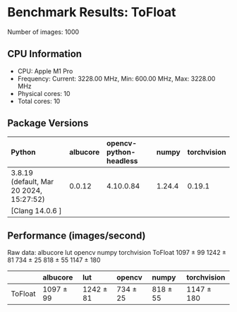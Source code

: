 # Benchmark Results: ToFloat

Number of images: 1000

## CPU Information

- CPU: Apple M1 Pro
- Frequency: Current: 3228.00 MHz, Min: 600.00 MHz, Max: 3228.00 MHz
- Physical cores: 10
- Total cores: 10

## Package Versions

| Python                                   | albucore   | opencv-python-headless   | numpy   | torchvision   |
|:-----------------------------------------|:-----------|:-------------------------|:--------|:--------------|
| 3.8.19 (default, Mar 20 2024, 15:27:52)  | 0.0.12     | 4.10.0.84                | 1.24.4  | 0.19.1        |
| [Clang 14.0.6 ]                          |            |                          |         |               |

## Performance (images/second)

Raw data:
          albucore        lut    opencv     numpy torchvision
ToFloat  1097 ± 99  1242 ± 81  734 ± 25  818 ± 55  1147 ± 180

|         | albucore   | lut       | opencv   | numpy    | torchvision   |
|:--------|:-----------|:----------|:---------|:---------|:--------------|
| ToFloat | 1097 ± 99  | 1242 ± 81 | 734 ± 25 | 818 ± 55 | 1147 ± 180    |
